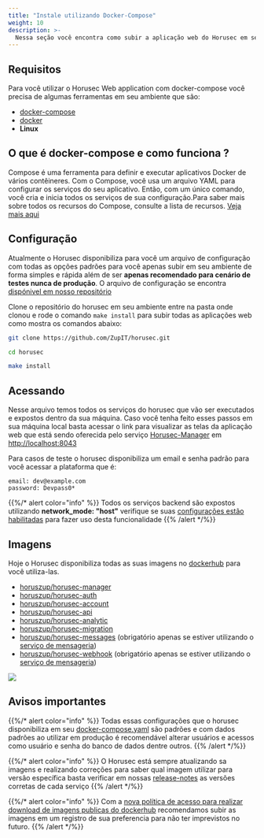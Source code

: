 ```yaml
---
title: "Instale utilizando Docker-Compose"
weight: 10
description: >-
  Nessa seção você encontra como subir a aplicação web do Horusec em seu ambiente usando docker-compose
---
```



## **Requisitos**
Para você utilizar o Horusec Web application com docker-compose você precisa de algumas ferramentas em seu ambiente que são:
* [docker-compose](https://docs.docker.com/compose/install/)
* [docker](https://docs.docker.com/get-docker/)
* **Linux**

## **O que é docker-compose e como funciona ?**
Compose é uma ferramenta para definir e executar aplicativos Docker de vários contêineres. Com o Compose, você usa um arquivo YAML para configurar os serviços do seu aplicativo. Então, com um único comando, você cria e inicia todos os serviços de sua configuração.Para saber mais sobre todos os recursos do Compose, consulte a lista de recursos. [Veja mais aqui](https://docs.docker.com/compose/)

## **Configuração**
Atualmente o Horusec disponibiliza para você um arquivo de configuração com todas as opções padrões para você apenas subir em seu ambiente de forma simples e rápida além de ser **apenas recomendado para cenário de testes nunca de produção**. O arquivo de configuração se encontra [dispónivel em nosso repositório](https://github.com/ZupIT/horusec/blob/master/deployments/docker-compose.yaml)

Clone o repositório do horusec em seu ambiente entre na pasta onde clonou e rode o comando `make install` para subir todas as aplicações web como mostra os comandos abaixo:
```bash
git clone https://github.com/ZupIT/horusec.git

cd horusec

make install
```


## **Acessando**
Nesse arquivo temos todos os serviços do horusec que vão ser executados e expostos dentro da sua máquina.
Caso você tenha feito esses passos em sua máquina local basta acessar o link para visualizar as telas da aplicação web que está sendo oferecida pelo serviço [Horusec-Manager](/docs/pt-br/web/services/manager) em [http://localhost:8043](http://localhost:8043)

Para casos de teste o horusec disponibiliza um email e senha padrão para você acessar a plataforma que é:
```text
email: dev@example.com
password: Devpass0*
```

{{%/* alert color="info" %}}
Todos os serviços backend são expostos utilizando **network_mode: "host"** verifique se suas [configurações estão habilitadas](https://docs.docker.com/network/host/) para fazer uso desta funcionalidade
{{% /alert */%}}

## **Imagens**
Hoje o Horusec disponibiliza todas as suas imagens no [dockerhub](https://hub.docker.com/u/horuszup) para você utiliza-las.

* [horuszup/horusec-manager](https://hub.docker.com/r/horuszup/horusec-manager)
* [horuszup/horusec-auth](https://hub.docker.com/r/horuszup/horusec-auth)
* [horuszup/horusec-account](https://hub.docker.com/r/horuszup/horusec-account)
* [horuszup/horusec-api](https://hub.docker.com/r/horuszup/horusec-api)
* [horuszup/horusec-analytic](https://hub.docker.com/r/horuszup/horusec-analytic)
* [horuszup/horusec-migration](https://hub.docker.com/r/horuszup/horusec-migration)
* [horuszup/horusec-messages](https://hub.docker.com/r/horuszup/horusec-messages) (obrigatório apenas se estiver utilizando o [serviço de mensageria](/docs/pt-br/tutorials/how-to-enable-disable-messaging-service))
* [horuszup/horusec-webhook](https://hub.docker.com/r/horuszup/horusec-webhook) (obrigatório apenas se estiver utilizando o [serviço de mensageria](/docs/pt-br/tutorials/how-to-enable-disable-messaging-service))

![](/docs/ptbr/web/installing/docker-compose/0-installing.gif)

## **Avisos importantes**

{{%/* alert color="info" %}}
Todas essas configurações que o horusec disponibiliza em seu [docker-compose.yaml](https://github.com/ZupIT/horusec/blob/master/deployments/docker-compose.yaml) são padrões e com dados padrões ao utilizar em produção é recomendável alterar usuários e acessos como usuário e senha do banco de dados dentre outros.
{{% /alert */%}}

{{%/* alert color="info" %}}
O Horusec está sempre atualizando sa imagens e realizando correções para saber qual imagem utilizar para versão específica basta verificar em nossas [release-notes](https://github.com/ZupIT/horusec/releases) as versões corretas de cada serviço
{{% /alert */%}}

{{%/* alert color="info" %}}
Com a [nova política de acesso para realizar download de imagens publicas do dockerhub](https://docs.docker.com/docker-hub/download-rate-limit/) recomendamos subir as imagens em um registro de sua preferencia para não ter imprevistos no futuro.
{{% /alert */%}}
